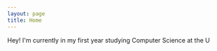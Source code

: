 ```yaml
---
layout: page
title: Home
---
```


Hey! I'm currently in my first year studying Computer Science at the U